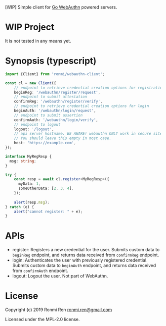 [WIP] Simple client for [Go WebAuthn](https://github.com/duo-labs/webauthn) powered servers.

# WIP Project

It is not tested in any means yet.

# Synopsis (typescript)

```ts
import {Client} from 'ronmi/webauthn-client';

const cl = new Client({
    // endpoint to retrieve credential creation options for registration
    beginReg: '/webauthn/register/request',
    // endpoint to submit attestation
    confirmReg: '/webauthn/register/verify',
    // endpoint to retrieve credential creation options for login
    beginAuth: '/webauthn/login/request',
    // endpoint to submit assertion
    confirmAuth: '/webauthn/login/verify',
    // endpoint to logout
    logout: '/logout',
    // api server hostname. BE AWARE! webauthn ONLY work in secure site (https)
    // You should leave this empty in most case.
    host: 'https://example.com',
});

interface MyRegResp {
  msg: string;
}

try {
    const resp = await cl.register<MyRegResp>({
      myData: 1,
      someOtherData: [2, 3, 4],
    });
    
    alert(resp.msg);
} catch (e) {
    alert("cannot register: " + e);
}
```

# APIs

- register: Registers a new credential for the user. Submits custom data to `beginReg` endpoint, and returns data received from `confirmReg` endpoint.
- login: Authenticates the user with previously registered credential. Submits custom data to `beginAuth` endpoint, and returns data received from `confirmAuth` endpoint.
- logout: Logout the user. Not part of WebAuthn.

# License

Copyright (c) 2019 Ronmi Ren <ronmi.ren@gmail.com>

Licensed under the MPL-2.0 license.

